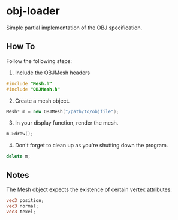 obj-loader
==========

Simple partial implementation of the OBJ specification.

How To
------

Follow the following steps:

1. Include the OBJMesh headers

```C++
#include "Mesh.h"
#include "OBJMesh.h"
```

2. Create a mesh object.

```C++
Mesh* m = new OBJMesh("/path/to/objfile");
```

3. In your display function, render the mesh.

```C++
m->draw();
```

4. Don't forget to clean up as you're shutting down the program.

```C++
delete m;
```


Notes
-----

The Mesh object expects the existence of certain vertex attributes:

```glsl
vec3 position;
vec3 normal;
vec3 texel;
```


